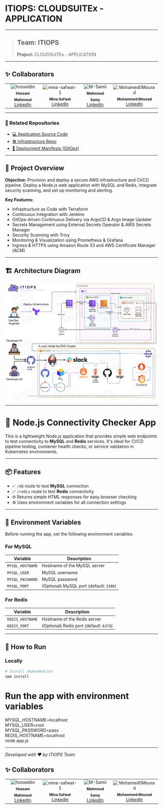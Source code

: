 # ITIOPS: CLOUDSUITEx - APPLICATION

---

> **Team:** ITIOPS
> ---
> **Project:** CLOUDSUITEx - APPLICATION

---

## ✨ Collaborators 

<div align="center">

<table>
  <tr>
    <td align="center">
      <img src="https://avatars.githubusercontent.com/hosseldin" width="100px;" alt="hosseldin"/><br />
      <a href="https://github.com/hosseldin"><sub><b>Hossam Mahmoud</b></sub></a><br />
      <a href="https://www.linkedin.com/in/hossammahmoudatta/">LinkedIn</a>
    </td>
    <td align="center">
      <img src="https://avatars.githubusercontent.com/mina-safwat-1" width="100px;" alt="mina-safwat-1"/><br />
      <a href="https://github.com/mina-safwat-1"><sub><b>Mina Safwat</b></sub></a><br />
      <a href="https://www.linkedin.com/in/mina-safwat5/">LinkedIn</a>
    </td>
    <td align="center">
      <img src="https://avatars.githubusercontent.com/M-Samii" width="100px;" alt="M-Samii"/><br />
      <a href="https://github.com/M-Samii"><sub><b>Mahmoud Samy</b></sub></a><br />
      <a href="https://www.linkedin.com/in/mahmoud-samy-301b0b196/">LinkedIn</a>
    </td>
    <td align="center">
      <img src="https://avatars.githubusercontent.com/Mohamed0Mourad" width="100px;" alt="Mohamed0Mourad"/><br />
      <a href="https://github.com/Mohamed0Mourad"><sub><b>Mohammed Mourad</b></sub></a><br />
      <a href="https://www.linkedin.com/in/mohamed-0mourad/">LinkedIn</a>
    </td>
  </tr>
</table>

</div>

---

### 🔗 Related Repositories

- [💻 Application Source Code](https://github.com/hosseldin/ITIOPS.CLOUDSUITEx-APPLICATION)
- [🛠 Infrastructure Repo](https://github.com/hosseldin/ITIOPS.CLOUDSUITEx-INFRASTRUCTURE)
- [🚀 Deployment Manifests (GitOps)](https://github.com/mina-safwat-1/ITIOPS.CLOUDSUITEx-DEPLOYMENT)

---

## 🚀 Project Overview

**Objective:** Provision and deploy a secure AWS infrastructure and CI/CD pipeline. Deploy a Node.js web application with MySQL and Redis, integrate security scanning, and set up monitoring and alerting.

**Key Features:**

* Infrastructure as Code with Terraform
* Continuous Integration with Jenkins
* GitOps-driven Continuous Delivery via ArgoCD & Argo Image Updater
* Secrets Management using External Secrets Operator & AWS Secrets Manager
* Security Scanning with Trivy
* Monitoring & Visualization using Prometheus & Grafana
* Ingress & HTTPS using Amazon Route 53 and AWS Certificate Manager (ACM)

---

## 🏗 Architecture Diagram

![Architecture Diagram](itiops-diag.png)

---

# 🚀 Node.js Connectivity Checker App

This is a lightweight Node.js application that provides simple web endpoints to test connectivity to **MySQL** and **Redis** services. It's ideal for CI/CD pipeline testing, container health checks, or service validation in Kubernetes environments.

---

## 📦 Features

- ✅ `/db` route to test **MySQL** connection
- ✅ `/redis` route to test **Redis** connectivity
- 🌐 Returns simple HTML responses for easy browser checking
- ⚙️ Uses environment variables for all connection settings

---

## 🔧 Environment Variables

Before running the app, set the following environment variables:

### For MySQL

| Variable           | Description                  |
|--------------------|------------------------------|
| `MYSQL_HOSTNAME`   | Hostname of the MySQL server |
| `MYSQL_USER`       | MySQL username               |
| `MYSQL_PASSWORD`   | MySQL password               |
| `MYSQL_PORT`       | (Optional) MySQL port (default: `3306`) |

### For Redis

| Variable           | Description                  |
|--------------------|------------------------------|
| `REDIS_HOSTNAME`   | Hostname of the Redis server |
| `REDIS_PORT`       | (Optional) Redis port (default: `6379`) |

---

## 🚀 How to Run

### Locally

```bash
# Install dependencies
npm install
```

# Run the app with environment variables
MYSQL_HOSTNAME=localhost \
MYSQL_USER=root \
MYSQL_PASSWORD=pass \
REDIS_HOSTNAME=localhost \
node app.js

---

*Developed with ❤️ by ITIOPS Team*

## ✨ Collaborators 

<div align="center">

<table>
  <tr>
    <td align="center">
      <img src="https://avatars.githubusercontent.com/hosseldin" width="100px;" alt="hosseldin"/><br />
      <a href="https://github.com/hosseldin"><sub><b>Hossam Mahmoud</b></sub></a><br />
      <a href="https://www.linkedin.com/in/hossammahmoudatta/">LinkedIn</a>
    </td>
    <td align="center">
      <img src="https://avatars.githubusercontent.com/mina-safwat-1" width="100px;" alt="mina-safwat-1"/><br />
      <a href="https://github.com/mina-safwat-1"><sub><b>Mina Safwat</b></sub></a><br />
      <a href="https://www.linkedin.com/in/mina-safwat5/">LinkedIn</a>
    </td>
    <td align="center">
      <img src="https://avatars.githubusercontent.com/M-Samii" width="100px;" alt="M-Samii"/><br />
      <a href="https://github.com/M-Samii"><sub><b>Mahmoud Samy</b></sub></a><br />
      <a href="https://www.linkedin.com/in/mahmoud-samy-301b0b196/">LinkedIn</a>
    </td>
    <td align="center">
      <img src="https://avatars.githubusercontent.com/Mohamed0Mourad" width="100px;" alt="Mohamed0Mourad"/><br />
      <a href="https://github.com/Mohamed0Mourad"><sub><b>Mohammed Mourad</b></sub></a><br />
      <a href="https://www.linkedin.com/in/mohamed-0mourad/">LinkedIn</a>
    </td>
  </tr>
</table>

</div>


<br>
